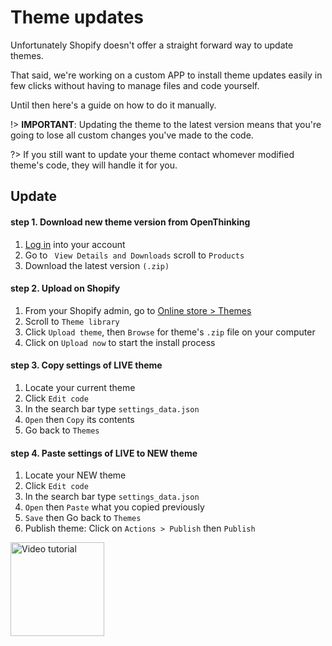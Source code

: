 # Theme updates
Unfortunately Shopify doesn't offer a straight forward way to update themes.

That said, we're working on a custom APP to install theme updates easily in few clicks without having to manage files and code yourself.

Until then here's a guide on how to do it manually.

!> __IMPORTANT__: Updating the theme to the latest version means that you're going to lose all custom changes you've made to the code.

?> If you still want to update your theme contact whomever modified theme's code, they will handle it for you.

## Update

#### step 1. Download new theme version from OpenThinking
1. [Log in](https://example.com/account) into your account
1. Go to ` View Details and Downloads` scroll to `Products`
1. Download the latest version `(.zip)`

#### step 2. Upload on Shopify
1. From your Shopify admin, go to [Online store > Themes](https://www.shopify.com/admin/themes?ref=OpenThinking)
1. Scroll to `Theme library`
1. Click `Upload theme`, then `Browse` for theme's `.zip` file on your computer
1. Click on `Upload now` to start the install process

#### step 3. Copy settings of LIVE theme
1. Locate your current theme
1. Click `Edit code`
1. In the search bar type `settings_data.json`
1. `Open` then `Copy` its contents
1. Go back to `Themes`

#### step 4. Paste settings of LIVE to NEW theme
1. Locate your NEW theme
1. Click `Edit code`
1. In the search bar type `settings_data.json`
1. `Open` then `Paste` what you copied previously
1. `Save` then Go back to `Themes`
1. Publish theme: Click on `Actions > Publish` then `Publish`

[<img src="https://raw.githubusercontent.com/openxthinking/master-docs/master/docs/_media/vta.svg" alt="Video tutorial" loading=lazy width=150>](video#theme-update)
